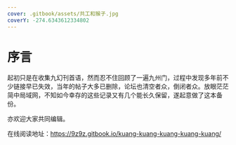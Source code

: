 ```yaml
---
cover: .gitbook/assets/共工和猴子.jpg
coverY: -274.6343612334802
---
```


# 序言

起初只是在收集九幻刊首语，然而忍不住回顾了一遍九州门，过程中发现多年前不少链接早已失效，当年的帖子大多已删除，论坛也清空者众，倒闭者众。放眼茫茫简中局域网，不知如今幸存的这些记录又有几个能长久保留，遂起意做了这本备份。

亦欢迎大家共同编辑。

在线阅读地址：https://9z9z.gitbook.io/kuang-kuang-kuang-kuang-kuang/
